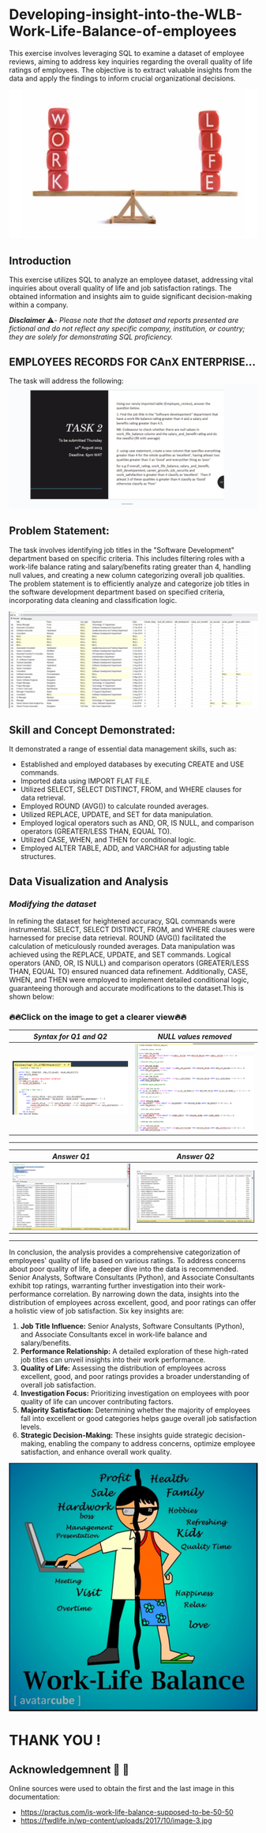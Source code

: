 # Developing-insight-into-the-WLB-Work-Life-Balance-of-employees
This exercise involves leveraging SQL to examine a dataset of employee reviews, aiming to address key inquiries regarding the overall quality of life ratings of employees. The objective is to extract valuable insights from the data and apply the findings to inform crucial organizational decisions.

![](frontpage.png)         

## Introduction
This exercise utilizes SQL to analyze an employee dataset, addressing vital inquiries about overall quality of life and job satisfaction ratings. The obtained information and insights aim to guide significant decision-making within a company.


_**Disclaimer**_ ⚠️- _Please note that the dataset and reports presented are fictional and do not reflect any specific company, institution, or country; they are solely for demonstrating SQL proficiency._

## EMPLOYEES RECORDS FOR CAnX ENTERPRISE...
The task will address the following: 
![](intro.png)
       

## Problem Statement:

The task involves identifying job titles in the "Software Development" department based on specific criteria. This includes filtering roles with a work-life balance rating and salary/benefits rating greater than 4, handling null values, and creating a new column categorizing overall job qualities. The problem statement is to efficiently analyze and categorize job titles in the software development department based on specified criteria, incorporating data cleaning and classification logic.

![](p.png)  


## Skill and Concept Demonstrated:

It demonstrated a range of essential data management skills, such as:
- Established and employed databases by executing CREATE and USE commands.
- Imported data using IMPORT FLAT FILE.
- Utilized SELECT, SELECT DISTINCT, FROM, and WHERE clauses for data retrieval.
- Employed ROUND (AVG()) to calculate rounded averages.
- Utilized REPLACE, UPDATE, and SET for data manipulation.
- Employed logical operators such as AND, OR, IS NULL, and comparison operators (GREATER/LESS THAN, EQUAL TO).
- Utilized CASE, WHEN, and THEN for conditional logic.
- Employed ALTER TABLE, ADD, and VARCHAR for adjusting table structures.


## Data Visualization and Analysis

### *Modifying the dataset*
In refining the dataset for heightened accuracy, SQL commands were instrumental. SELECT, SELECT DISTINCT, FROM, and WHERE clauses were harnessed for precise data retrieval. ROUND (AVG()) facilitated the calculation of meticulously rounded averages. Data manipulation was achieved using the REPLACE, UPDATE, and SET commands. Logical operators (AND, OR, IS NULL) and comparison operators (GREATER/LESS THAN, EQUAL TO) ensured nuanced data refinement. Additionally, CASE, WHEN, and THEN were employed to implement detailed conditional logic, guaranteeing thorough and accurate modifications to the dataset.This is shown below:

### 🔥🔥Click on the image to get a clearer view🔥🔥

*Syntax for Q1 and Q2*                      |   *NULL values removed*                
:----------------------------------------------:|:--------------------------------:
![](SWS1.png)                                    |      ![](Update.png)                
---

*Answer Q1*                                     |   *Answer Q2*                
:----------------------------------------------:|:--------------------------------:
![](q1.png)                                   |      ![](11.png)                
---

In conclusion, the analysis provides a comprehensive categorization of employees' quality of life based on various ratings. To address concerns about poor quality of life, a deeper dive into the data is recommended. Senior Analysts, Software Consultants (Python), and Associate Consultants exhibit top ratings, warranting further investigation into their work-performance correlation. By narrowing down the data, insights into the distribution of employees across excellent, good, and poor ratings can offer a holistic view of job satisfaction. Six key insights are:
1. **Job Title Influence:** Senior Analysts, Software Consultants (Python), and Associate Consultants excel in work-life balance and salary/benefits.
2. **Performance Relationship:** A detailed exploration of these high-rated job titles can unveil insights into their work performance.
3. **Quality of Life:** Assessing the distribution of employees across excellent, good, and poor ratings provides a broader understanding of overall job satisfaction.
4. **Investigation Focus:** Prioritizing investigation on employees with poor quality of life can uncover contributing factors.
5. **Majority Satisfaction:** Determining whether the majority of employees fall into excellent or good categories helps gauge overall job satisfaction levels.
6. **Strategic Decision-Making:** These insights guide strategic decision-making, enabling the company to address concerns, optimize employee satisfaction, and enhance overall work quality.

![](3.jpg)
# THANK YOU !
## Acknowledgemnent 🙏 🙏

Online sources were used to obtain the first and the last image in this documentation:
- https://practus.com/is-work-life-balance-supposed-to-be-50-50
- https://fwdlife.in/wp-content/uploads/2017/10/image-3.jpg




